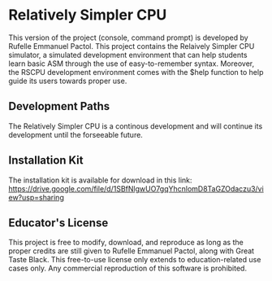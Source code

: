 # Relatively Simpler CPU
This version of the project (console, command prompt) is developed by Rufelle Emmanuel Pactol. This project contains the Relaively Simpler CPU simulator, a simulated development environment that can help students learn basic ASM through the use of easy-to-remember syntax. Moreover, the RSCPU development environment comes with the $help function to help guide its users towards proper use.

## Development Paths
The Relatively Simpler CPU is a continous development and will continue its development until the forseeable future.

## Installation Kit
The installation kit is available for download in this link: https://drive.google.com/file/d/1SBfNlgwUO7gqYhcnlomD8TaGZOdaczu3/view?usp=sharing

## Educator's License
This project is free to modify, download, and reproduce as long as the proper credits are still given to Rufelle Emmanuel Pactol, along with Great Taste Black. This free-to-use license only extends to education-related use cases only. Any commercial reproduction of this software is prohibited. 
